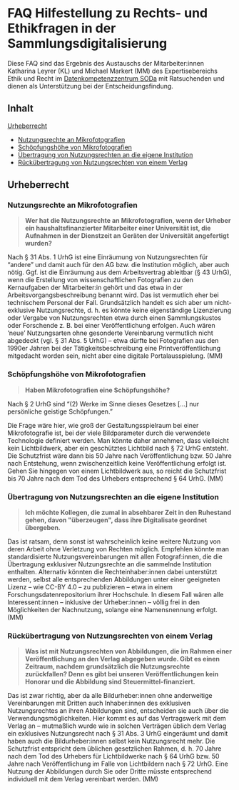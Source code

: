 # FAQ Hilfestellung zu Rechts- und Ethikfragen in der Sammlungsdigitalisierung

Diese FAQ sind das Ergebnis des Austauschs der Mitarbeiter:innen Katharina Leyrer (KL) und Michael Markert (MM) des Expertisebereichs Ethik und Recht im [Datenkompetenzzentrum SODa](https://sammlungen.io) mit Ratsuchenden und dienen als Unterstützung bei der Entscheidungsfindung. 

## Inhalt
[Urheberrecht](#urheberrecht) <br>
- [Nutzungsrechte an Mikrofotografien](#nutzungsrechte-an-mikrofotografien) <br>
- [Schöpfungshöhe von Mikrofotografien](#sch%C3%B6pfungsh%C3%B6he-von-mikrofotografien) <br>
- [Übertragung von Nutzungsrechten an die eigene Institution](#%C3%BCbertragung-von-nutzungsrechten-dritter-an-institutionen) <br>
- [Rückübertragung von Nutzungsrechten von einem Verlag](#r%C3%BCck%C3%BCbertragung-von-nutzungsrechten-von-einem-verlag) <br>

## Urheberrecht
### Nutzungsrechte an Mikrofotografien
>**Wer hat die Nutzungsrechte an Mikrofotografien, wenn der Urheber ein haushaltsfinanzierter Mitarbeiter einer Universität ist, die Aufnahmen in der Dienstzeit an Geräten der Universität angefertigt wurden?**

Nach § 31 Abs. 1 UrhG ist eine Einräumung von Nutzungsrechten für “andere” und damit auch für den AG bzw. die Institution möglich, aber auch nötig. Ggf. ist die Einräumung aus dem Arbeitsvertrag ableitbar (§ 43 UrhG), wenn die Erstellung von wissenschaftlichen Fotografien zu den Kernaufgaben der Mitarbeiter:in gehört und das etwa in der Arbeitsvorgangsbeschreibung benannt wird. Das ist vermutlich eher bei technischem Personal der Fall. Grundsätzlich handelt es sich aber um nicht-exklusive Nutzungsrechte, d. h. es könnte keine eigenständige Lizenzierung oder Vergabe von Nutzungsrechten etwa durch einen Sammlungskustos oder Forschende z. B. bei einer Veröffentlichung erfolgen. Auch wären ‘neue’ Nutzungsarten ohne gesonderte Vereinbarung vermutlich nicht abgedeckt (vgl. § 31 Abs. 5 UrhG)  – etwa dürfte bei Fotografien aus den 1990er Jahren bei der Tätigkeitsbeschreibung eine Printveröffentlichung mitgedacht worden sein, nicht aber eine digitale Portalausspielung. (MM)

### Schöpfungshöhe von Mikrofotografien
>**Haben Mikrofotografien eine Schöpfungshöhe?**

Nach § 2 UrhG sind “(2) Werke im Sinne dieses Gesetzes [...] nur persönliche geistige Schöpfungen.”

Die Frage wäre hier, wie groß der Gestaltungsspielraum bei einer Mikrofotografie ist, bei der viele Bildparameter durch die verwendete Technologie definiert werden. Man könnte daher annehmen, dass vielleicht kein Lichtbildwerk, aber ein geschütztes Lichtbild nach § 72 UrhG entsteht. Die Schutzfrist wäre dann bis 50 Jahre nach Veröffentlichung bzw. 50 Jahre nach Entstehung, wenn zwischenzeitlich keine Veröffentlichung erfolgt ist. Gehen Sie hingegen von einem Lichtbildwerk aus, so reicht die Schutzfrist bis 70 Jahre nach dem Tod des Urhebers entsprechend § 64 UrhG. (MM)

### Übertragung von Nutzungsrechten an die eigene Institution
>**Ich möchte Kollegen, die zumal in absehbarer Zeit in den Ruhestand gehen, davon "überzeugen", dass ihre Digitalisate geordnet übergeben.**

Das ist ratsam, denn sonst ist wahrscheinlich keine weitere Nutzung von deren Arbeit ohne Verletzung von Rechten möglich. Empfehlen könnte man standardisierte Nutzungsvereinbarungen mit allen Fotograf:innen, die die Übertragung exklusiver Nutzungsrechte an die sammelnde Institution enthalten. Alternativ könnten die Rechteinhaber:innen dabei unterstützt werden, selbst alle entsprechenden Abbildungen unter einer geeigneten Lizenz – wie CC-BY 4.0 – zu publizieren – etwa in einem Forschungsdatenrepositorium ihrer Hochschule. In diesem Fall wären alle Interessent:innen – inklusive der Urheber:innen – völlig frei in den Möglichkeiten der Nachnutzung, solange eine Namensnennung erfolgt. (MM)

### Rückübertragung von Nutzungsrechten von einem Verlag

>**Was ist mit Nutzungsrechten von Abbildungen, die im Rahmen einer Veröffentlichung an den Verlag abgegeben wurde. Gibt es einen Zeitraum, nachdem grundsätzlich die Nutzungsrechte zurückfallen? Denn es gibt bei unseren Veröffentlichungen kein Honorar und die Abbildung sind Steuermittel-finanziert.**

Das ist zwar richtig, aber da alle Bildurheber:innen ohne anderweitige Vereinbarungen mit Dritten auch Inhaber:innen des exklusiven Nutzungsrechtes an ihren Abbildungen sind, entscheiden sie auch über die Verwendungsmöglichkeiten. Hier kommt es auf das Vertragswerk mit dem Verlag an – mutmaßlich wurde wie in solchen Verträgen üblich dem Verlag ein exklusives Nutzungsrecht nach § 31 Abs. 3 UrhG eingeräumt und damit haben auch die Bildurheber:innen selbst kein Nutzungsrecht mehr. Die Schutzfrist entspricht dem üblichen gesetzlichen Rahmen, d. h. 70 Jahre nach dem Tod des Urhebers für Lichtbildwerke nach § 64 UrhG bzw. 50 Jahre nach Veröffentlichung im Falle von Lichtbildern nach § 72 UrhG. Eine Nutzung der Abbildungen durch Sie oder Dritte müsste entsprechend individuell mit dem Verlag vereinbart werden. (MM)
